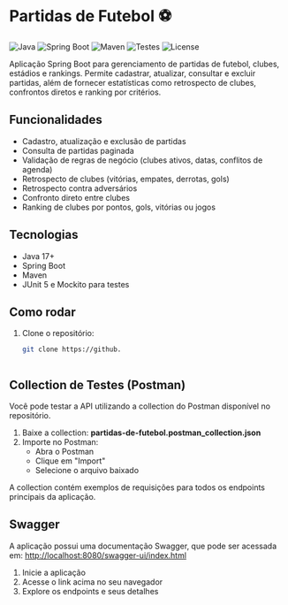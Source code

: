 # Partidas de Futebol ⚽

![Java](https://img.shields.io/badge/Java-17%2B-blue)
![Spring Boot](https://img.shields.io/badge/Spring%20Boot-3.x-brightgreen)
![Maven](https://img.shields.io/badge/Maven-Build-orange)
![Testes](https://img.shields.io/badge/Testes-JUnit%205%20%7C%20Mockito-yellow)
![License](https://img.shields.io/badge/license-MIT-lightgrey)

Aplicação Spring Boot para gerenciamento de partidas de futebol, clubes, estádios e rankings. Permite cadastrar, atualizar, consultar e excluir partidas, além de fornecer estatísticas como retrospecto de clubes, confrontos diretos e ranking por critérios.

## Funcionalidades

- Cadastro, atualização e exclusão de partidas
- Consulta de partidas paginada
- Validação de regras de negócio (clubes ativos, datas, conflitos de agenda)
- Retrospecto de clubes (vitórias, empates, derrotas, gols)
- Retrospecto contra adversários
- Confronto direto entre clubes
- Ranking de clubes por pontos, gols, vitórias ou jogos

## Tecnologias

- Java 17+
- Spring Boot
- Maven
- JUnit 5 e Mockito para testes

## Como rodar

1. Clone o repositório:
   ```sh
   git clone https://github.
   


## Collection de Testes (Postman)

Você pode testar a API utilizando a collection do Postman disponível no repositório.

1. Baixe a collection: **partidas-de-futebol.postman_collection.json**
2. Importe no Postman:  
   - Abra o Postman  
   - Clique em "Import"  
   - Selecione o arquivo baixado

A collection contém exemplos de requisições para todos os endpoints principais da aplicação.

## Swagger

A aplicação possui uma documentação Swagger, que pode ser acessada em: [http://localhost:8080/swagger-ui/index.html](http://localhost:8080/swagger-ui/index.html)

1. Inicie a aplicação
2. Acesse o link acima no seu navegador
3. Explore os endpoints e seus detalhes
